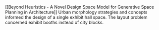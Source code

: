
[[Beyond Heuristics - A Novel Design Space Model for Generative Space Planning in Architecture]]
Urban morphology strategies and concepts informed the design of a single exhibit hall space. The layout problem concerned exhibit booths instead of city blocks.